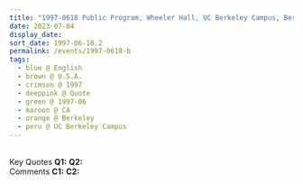 ```yaml
---
title: "1997-0618 Public Program, Wheeler Hall, UC Berkeley Campus, Berkeley, CA, U.S.A."
date: 2023-07-04
display_date: 
sort_date: 1997-06-18.2
permalink: /events/1997-0618-b
tags:
  - blue @ English
  - brown @ U.S.A.
  - crimson @ 1997
  - deeppink @ Quote
  - green @ 1997-06
  - maroon @ CA
  - orange @ Berkeley 
  - peru @ UC Berkeley Campus
---
```


<br>

<wave-list>
  <list-title color="DarkSeaGreen" width="55">Key Quotes</list-title>
  <list-item color="BlanchedAlmond" width="280"><b>Q1:</b> <i></i></list-item>
  <list-item color="Lavender" width="280"><b>Q2:</b> <i></i></list-item>
</wave-list>

<br>

<wave-list>
  <list-title color="DarkSeaGreen" width="55">Comments</list-title>
  <list-item color="BlanchedAlmond" width="280"><b>C1:</b> <i></i></list-item>
  <list-item color="Lavender" width="280"><b>C2:</b> <i></i></list-item>
</wave-list>